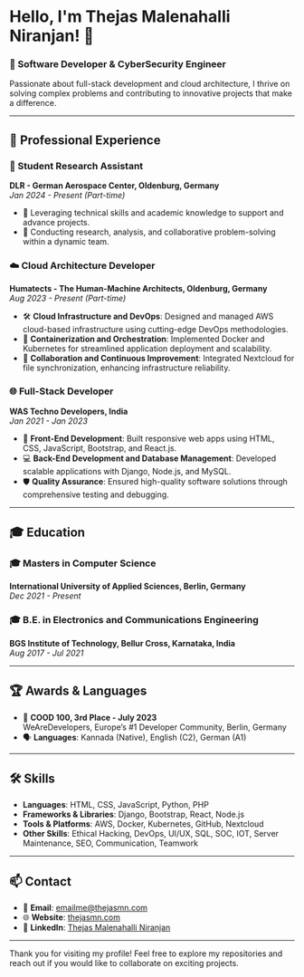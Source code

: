 
# Hello, I'm Thejas Malenahalli Niranjan! 👋

### 🚀 Software Developer & CyberSecurity Engineer

Passionate about full-stack development and cloud architecture, I thrive on solving complex problems and contributing to innovative projects that make a difference. 

---

## 💼 Professional Experience

### 🔬 Student Research Assistant
**DLR - German Aerospace Center, Oldenburg, Germany**  
*Jan 2024 - Present (Part-time)*

- 🎯 Leveraging technical skills and academic knowledge to support and advance projects.
- 🧠 Conducting research, analysis, and collaborative problem-solving within a dynamic team.

### ☁️ Cloud Architecture Developer
**Humatects - The Human-Machine Architects, Oldenburg, Germany**  
*Aug 2023 - Present (Part-time)*

- 🛠️ **Cloud Infrastructure and DevOps**: Designed and managed AWS cloud-based infrastructure using cutting-edge DevOps methodologies.
- 🐳 **Containerization and Orchestration**: Implemented Docker and Kubernetes for streamlined application deployment and scalability.
- 🔄 **Collaboration and Continuous Improvement**: Integrated Nextcloud for file synchronization, enhancing infrastructure reliability.

### 🌐 Full-Stack Developer
**WAS Techno Developers, India**  
*Jan 2021 - Jan 2023*

- 🎨 **Front-End Development**: Built responsive web apps using HTML, CSS, JavaScript, Bootstrap, and React.js.
- 💻 **Back-End Development and Database Management**: Developed scalable applications with Django, Node.js, and MySQL.
- 🛡️ **Quality Assurance**: Ensured high-quality software solutions through comprehensive testing and debugging.

---

## 🎓 Education

### 🎓 Masters in Computer Science
**International University of Applied Sciences, Berlin, Germany**  
*Dec 2021 - Present*

### 🎓 B.E. in Electronics and Communications Engineering
**BGS Institute of Technology, Bellur Cross, Karnataka, India**  
*Aug 2017 - Jul 2021*

---

## 🏆 Awards & Languages

- 🥉 **COOD 100, 3rd Place - July 2023**  
  WeAreDevelopers, Europe’s #1 Developer Community, Berlin, Germany
- 🗣️ **Languages**: Kannada (Native), English (C2), German (A1)

---

## 🛠️ Skills

- **Languages**: HTML, CSS, JavaScript, Python, PHP
- **Frameworks & Libraries**: Django, Bootstrap, React, Node.js
- **Tools & Platforms**: AWS, Docker, Kubernetes, GitHub, Nextcloud
- **Other Skills**: Ethical Hacking, DevOps, UI/UX, SQL, SOC, IOT, Server Maintenance, SEO, Communication, Teamwork

---

## 📫 Contact
- 📧 **Email**: [emailme@thejasmn.com](mailto:emailme@thejasmn.com)
- 🌐 **Website**: [thejasmn.com](https://www.thejasmn.com)
- 💼 **LinkedIn**: [Thejas Malenahalli Niranjan](https://www.linkedin.com)

---

Thank you for visiting my profile! Feel free to explore my repositories and reach out if you would like to collaborate on exciting projects.

